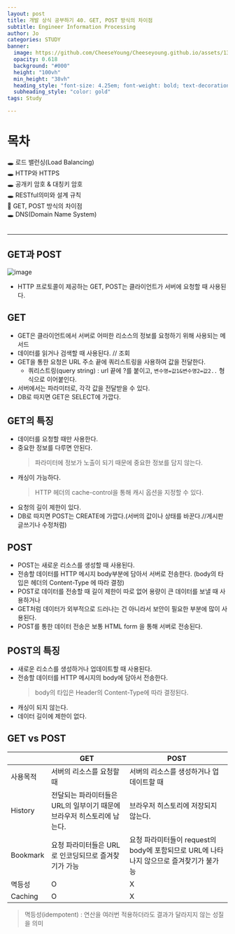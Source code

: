 ```yaml
---
layout: post
title: 개발 상식 공부하기 40. GET, POST 방식의 차이점
subtitle: Engineer Information Processing
author: Jo
categories: STUDY
banner:
  image: https://github.com/CheeseYoung/Cheeseyoung.github.io/assets/132384527/5ce8fe9e-e7b9-462a-9958-a2f6161e2db5
  opacity: 0.618
  background: "#000"
  height: "100vh"
  min_height: "38vh"
  heading_style: "font-size: 4.25em; font-weight: bold; text-decoration: underline"
  subheading_style: "color: gold"
tags: Study

---
```


# 목차
🕳 로드 밸런싱(Load Balancing) <br>
🕳 HTTP와 HTTPS <br>
🕳 공개키 암호 & 대칭키 암호 <br>
🕳 RESTful의미와 설계 규칙 <br>
📌 GET, POST 방식의 차이점 <br>
🕳 DNS(Domain Name System) <br>
<br>
<hr>


## GET과 POST
![image](https://github.com/CheeseYoung/Cheeseyoung.github.io/assets/132384527/b4663ee8-4298-42a3-9736-8ea26b780ac3)
- HTTP 프로토콜이 제공하는 GET, POST는 클라이언트가 서버에 요청할 때 사용된다.

## GET
- GET은 클라이언트에서 서버로 어떠한 리소스의 정보를 요청하기 위해 사용되는 메서드
- 데이터를 읽거나 검색할 때 사용된다. // 조회
- GET을 통한 요청은 URL 주소 끝에 쿼리스트링을 사용하여 값을 전달한다.
  - 쿼리스트링(query string) : url 끝에 ?를 붙이고, ``변수명=값1&변수명2=값2..`` 형식으로 이어붙인다.
- 서버에서는 파라미터로, 각각 값을 전달받을 수 있다.
- DB로 따지면 GET은 SELECT에 가깝다.

## GET의 특징
- 데이터를 요청할 때만 사용한다.
- 중요한 정보를 다루면 안된다.
  > 파라미터에 정보가 노출이 되기 때문에 중요한 정보를 담지 않는다.
- 캐싱이 가능하다.
  > HTTP 헤더의 cache-control을 통해 캐시 옵션을 지정할 수 있다.
- 요청의 길이 제한이 있다.
- DB로 따지면 POST는 CREATE에 가깝다.(서버의 값이나 상태를 바꾼다.//게시판 글쓰기나 수정처럼)

## POST
- POST는 새로운 리소스를 생성할 때 사용된다.
- 전송할 데이터를 HTTP 메시지 body부분에 담아서 서버로 전송한다. (body의 타입은 헤더의 Content-Type 에 따라 결정)
- POST로 데이터를 전송할 때 길이 제한이 따로 없어 용량이 큰 데이터를 보낼 때 사용하거나
- GET처럼 데이터가 외부적으로 드러나는 건 아니라서 보안이 필요한 부분에 많이 사용된다.
- POST를 통한 데이터 전송은 보통 HTML form 을 통해 서버로 전송된다.

## POST의 특징
- 새로운 리소스를 생성하거나 업데이트할 때 사용된다.
- 전송할 데이터를 HTTP 메시지의 body에 담아서 전송한다.
  > body의 타입은 Header의 Content-Type에 따라 결정된다.
- 캐싱이 되지 않는다.
- 데이터 길이에 제한이 없다.

## GET vs POST

||GET|POST|
|--|--|--|
|사용목적|서버의 리소스를 요청할 때|서버의 리소스를 생성하거나 업데이트할 때|
|History|전달되는 파라미터들은 URL의 일부이기 때문에 브라우저 히스토리에 남는다.|브라우저 히스토리에 저장되지 않는다.|
|Bookmark|요청 파라미터들은 URL로 인코딩되므로 즐겨찾기가 가능|요청 파라미터들이 request의 body에 포함되므로 URL에 나타나지 않으므로 즐겨찾기가 불가능|
|멱등성|O|X|
|Caching|O|X|
> 멱등성(idempotent) : 연산을 여러번 적용하더라도 결과가 달라지지 않는 성질을 의미

















